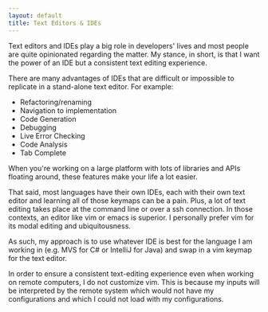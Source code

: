 ```yaml
---
layout: default
title: Text Editors & IDEs
---
```


Text editors and IDEs play a big role in developers' lives and most people are quite opinionated regarding the matter. My stance, in short, is that I want the power of an IDE but a consistent text editing experience. 

There are many advantages of IDEs that are difficult or impossible to replicate in a stand-alone text editor. For example: 

- Refactoring/renaming 
- Navigation to implementation 
- Code Generation 
- Debugging 
- Live Error Checking 
- Code Analysis 
- Tab Complete 

When you're working on a large platform with lots of libraries and APIs floating around, these features make your life a lot easier. 

That said, most languages have their own IDEs, each with their own text editor and learning all of those keymaps can be a pain. Plus, a lot of text editing takes place at the command line or over a ssh connection. In those contexts, an editor like vim or emacs is superior. I personally prefer vim for its modal editing and ubiquitousness. 

As such, my approach is to use whatever IDE is best for the language I am working in (e.g. MVS for C# or IntelliJ for Java) and swap in a vim keymap for the text editor. 

In order to ensure a consistent text-editing experience even when working on remote computers, I do not customize vim. This is because my inputs will be interpreted by the remote system which would not have my configurations and which I could not load with my configurations. 
